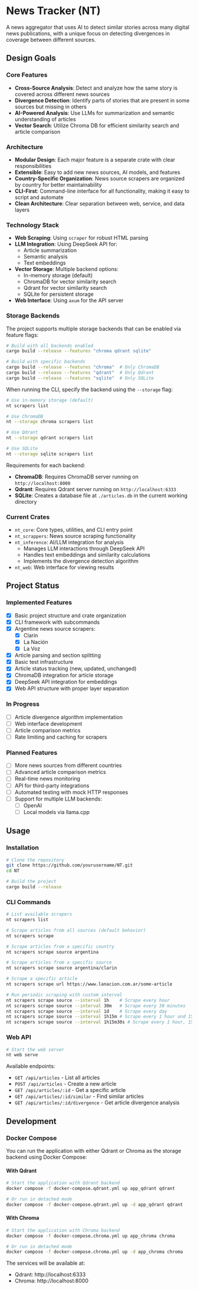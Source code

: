 # News Tracker (NT)

A news aggregator that uses AI to detect similar stories across many digital news publications, with a unique focus on detecting divergences in coverage between different sources.

## Design Goals

### Core Features
- **Cross-Source Analysis**: Detect and analyze how the same story is covered across different news sources
- **Divergence Detection**: Identify parts of stories that are present in some sources but missing in others
- **AI-Powered Analysis**: Use LLMs for summarization and semantic understanding of articles
- **Vector Search**: Utilize Chroma DB for efficient similarity search and article comparison

### Architecture
- **Modular Design**: Each major feature is a separate crate with clear responsibilities
- **Extensible**: Easy to add new news sources, AI models, and features
- **Country-Specific Organization**: News source scrapers are organized by country for better maintainability
- **CLI-First**: Command-line interface for all functionality, making it easy to script and automate
- **Clean Architecture**: Clear separation between web, service, and data layers

### Technology Stack
- **Web Scraping**: Using `scraper` for robust HTML parsing
- **LLM Integration**: Using DeepSeek API for:
  - Article summarization
  - Semantic analysis
  - Text embeddings
- **Vector Storage**: Multiple backend options:
  - In-memory storage (default)
  - ChromaDB for vector similarity search
  - Qdrant for vector similarity search
  - SQLite for persistent storage
- **Web Interface**: Using `axum` for the API server

### Storage Backends
The project supports multiple storage backends that can be enabled via feature flags:

```bash
# Build with all backends enabled
cargo build --release --features "chroma qdrant sqlite"

# Build with specific backends
cargo build --release --features "chroma"  # Only ChromaDB
cargo build --release --features "qdrant"  # Only Qdrant
cargo build --release --features "sqlite"  # Only SQLite
```

When running the CLI, specify the backend using the `--storage` flag:
```bash
# Use in-memory storage (default)
nt scrapers list

# Use ChromaDB
nt --storage chroma scrapers list

# Use Qdrant
nt --storage qdrant scrapers list

# Use SQLite
nt --storage sqlite scrapers list
```

Requirements for each backend:
- **ChromaDB**: Requires ChromaDB server running on `http://localhost:8000`
- **Qdrant**: Requires Qdrant server running on `http://localhost:6333`
- **SQLite**: Creates a database file at `./articles.db` in the current working directory

### Current Crates
- `nt_core`: Core types, utilities, and CLI entry point
- `nt_scrappers`: News source scraping functionality
- `nt_inference`: AI/LLM integration for analysis
  - Manages LLM interactions through DeepSeek API
  - Handles text embeddings and similarity calculations
  - Implements the divergence detection algorithm
- `nt_web`: Web interface for viewing results

## Project Status

### Implemented Features
- [x] Basic project structure and crate organization
- [x] CLI framework with subcommands
- [x] Argentine news source scrapers:
  - [x] Clarín
  - [x] La Nación
  - [x] La Voz
- [x] Article parsing and section splitting
- [x] Basic test infrastructure
- [x] Article status tracking (new, updated, unchanged)
- [x] ChromaDB integration for article storage
- [x] DeepSeek API integration for embeddings
- [x] Web API structure with proper layer separation

### In Progress
- [ ] Article divergence algorithm implementation
- [ ] Web interface development
- [ ] Article comparison metrics
- [ ] Rate limiting and caching for scrapers

### Planned Features
- [ ] More news sources from different countries
- [ ] Advanced article comparison metrics
- [ ] Real-time news monitoring
- [ ] API for third-party integrations
- [ ] Automated testing with mock HTTP responses
- [ ] Support for multiple LLM backends:
  - [ ] OpenAI
  - [ ] Local models via llama.cpp

## Usage

### Installation
```bash
# Clone the repository
git clone https://github.com/yourusername/NT.git
cd NT

# Build the project
cargo build --release
```

### CLI Commands
```bash
# List available scrapers
nt scrapers list

# Scrape articles from all sources (default behavior)
nt scrapers scrape

# Scrape articles from a specific country
nt scrapers scrape source argentina

# Scrape articles from a specific source
nt scrapers scrape source argentina/clarin

# Scrape a specific article
nt scrapers scrape url https://www.lanacion.com.ar/some-article

# Run periodic scraping with custom interval
nt scrapers scrape source --interval 1h    # Scrape every hour
nt scrapers scrape source --interval 30m   # Scrape every 30 minutes
nt scrapers scrape source --interval 1d    # Scrape every day
nt scrapers scrape source --interval 1h15m # Scrape every 1 hour and 15 minutes
nt scrapers scrape source --interval 1h15m30s # Scrape every 1 hour, 15 minutes and 30 seconds
```

### Web API
```bash
# Start the web server
nt web serve
```

Available endpoints:
- `GET /api/articles` - List all articles
- `POST /api/articles` - Create a new article
- `GET /api/articles/:id` - Get a specific article
- `GET /api/articles/:id/similar` - Find similar articles
- `GET /api/articles/:id/divergence` - Get article divergence analysis

## Development

### Docker Compose

You can run the application with either Qdrant or Chroma as the storage backend using Docker Compose:

#### With Qdrant
```bash
# Start the application with Qdrant backend
docker compose -f docker-compose.qdrant.yml up app_qdrant qdrant

# Or run in detached mode
docker compose -f docker-compose.qdrant.yml up -d app_qdrant qdrant
```

#### With Chroma
```bash
# Start the application with Chroma backend
docker compose -f docker-compose.chroma.yml up app_chroma chroma

# Or run in detached mode
docker compose -f docker-compose.chroma.yml up -d app_chroma chroma
```

The services will be available at:
- Qdrant: http://localhost:6333
- Chroma: http://localhost:8000